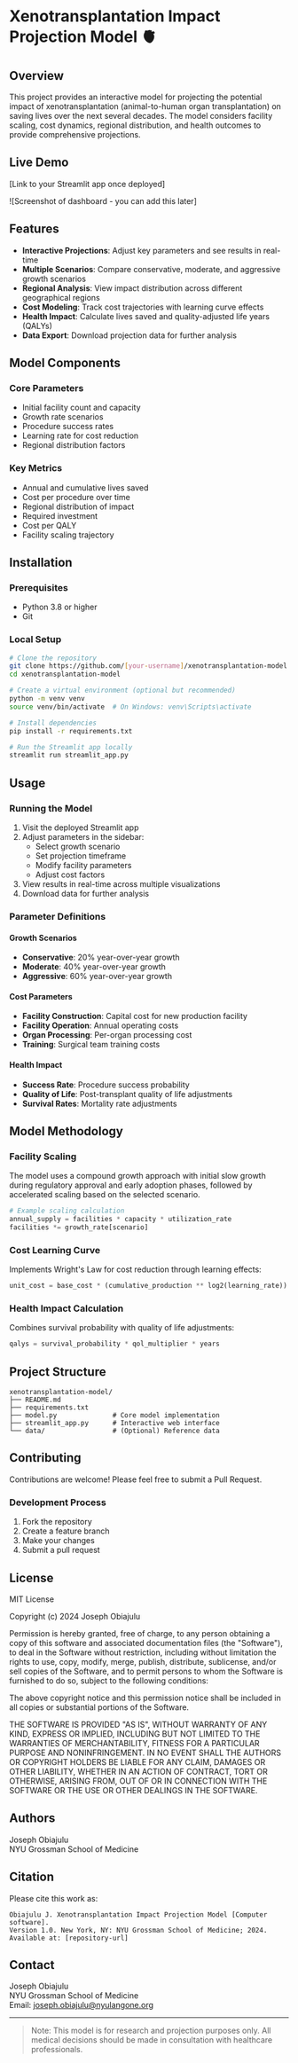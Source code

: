 # Xenotransplantation Impact Projection Model 🫀

## Overview
This project provides an interactive model for projecting the potential impact of xenotransplantation (animal-to-human organ transplantation) on saving lives over the next several decades. The model considers facility scaling, cost dynamics, regional distribution, and health outcomes to provide comprehensive projections.

## Live Demo
[Link to your Streamlit app once deployed]

![Screenshot of dashboard - you can add this later]

## Features
- **Interactive Projections**: Adjust key parameters and see results in real-time
- **Multiple Scenarios**: Compare conservative, moderate, and aggressive growth scenarios
- **Regional Analysis**: View impact distribution across different geographical regions
- **Cost Modeling**: Track cost trajectories with learning curve effects
- **Health Impact**: Calculate lives saved and quality-adjusted life years (QALYs)
- **Data Export**: Download projection data for further analysis

## Model Components

### Core Parameters
- Initial facility count and capacity
- Growth rate scenarios
- Procedure success rates
- Learning rate for cost reduction
- Regional distribution factors

### Key Metrics
- Annual and cumulative lives saved
- Cost per procedure over time
- Regional distribution of impact
- Required investment
- Cost per QALY
- Facility scaling trajectory

## Installation

### Prerequisites
- Python 3.8 or higher
- Git

### Local Setup
```bash
# Clone the repository
git clone https://github.com/[your-username]/xenotransplantation-model.git
cd xenotransplantation-model

# Create a virtual environment (optional but recommended)
python -m venv venv
source venv/bin/activate  # On Windows: venv\Scripts\activate

# Install dependencies
pip install -r requirements.txt

# Run the Streamlit app locally
streamlit run streamlit_app.py
```

## Usage

### Running the Model
1. Visit the deployed Streamlit app
2. Adjust parameters in the sidebar:
   - Select growth scenario
   - Set projection timeframe
   - Modify facility parameters
   - Adjust cost factors
3. View results in real-time across multiple visualizations
4. Download data for further analysis

### Parameter Definitions

#### Growth Scenarios
- **Conservative**: 20% year-over-year growth
- **Moderate**: 40% year-over-year growth
- **Aggressive**: 60% year-over-year growth

#### Cost Parameters
- **Facility Construction**: Capital cost for new production facility
- **Facility Operation**: Annual operating costs
- **Organ Processing**: Per-organ processing cost
- **Training**: Surgical team training costs

#### Health Impact
- **Success Rate**: Procedure success probability
- **Quality of Life**: Post-transplant quality of life adjustments
- **Survival Rates**: Mortality rate adjustments

## Model Methodology

### Facility Scaling
The model uses a compound growth approach with initial slow growth during regulatory approval and early adoption phases, followed by accelerated scaling based on the selected scenario.

```python
# Example scaling calculation
annual_supply = facilities * capacity * utilization_rate
facilities *= growth_rate[scenario]
```

### Cost Learning Curve
Implements Wright's Law for cost reduction through learning effects:
```python
unit_cost = base_cost * (cumulative_production ** log2(learning_rate))
```

### Health Impact Calculation
Combines survival probability with quality of life adjustments:
```python
qalys = survival_probability * qol_multiplier * years
```

## Project Structure
```
xenotransplantation-model/
├── README.md
├── requirements.txt
├── model.py              # Core model implementation
├── streamlit_app.py      # Interactive web interface
└── data/                 # (Optional) Reference data
```

## Contributing
Contributions are welcome! Please feel free to submit a Pull Request.

### Development Process
1. Fork the repository
2. Create a feature branch
3. Make your changes
4. Submit a pull request

## License
MIT License

Copyright (c) 2024 Joseph Obiajulu

Permission is hereby granted, free of charge, to any person obtaining a copy
of this software and associated documentation files (the "Software"), to deal
in the Software without restriction, including without limitation the rights
to use, copy, modify, merge, publish, distribute, sublicense, and/or sell
copies of the Software, and to permit persons to whom the Software is
furnished to do so, subject to the following conditions:

The above copyright notice and this permission notice shall be included in all
copies or substantial portions of the Software.

THE SOFTWARE IS PROVIDED "AS IS", WITHOUT WARRANTY OF ANY KIND, EXPRESS OR
IMPLIED, INCLUDING BUT NOT LIMITED TO THE WARRANTIES OF MERCHANTABILITY,
FITNESS FOR A PARTICULAR PURPOSE AND NONINFRINGEMENT. IN NO EVENT SHALL THE
AUTHORS OR COPYRIGHT HOLDERS BE LIABLE FOR ANY CLAIM, DAMAGES OR OTHER
LIABILITY, WHETHER IN AN ACTION OF CONTRACT, TORT OR OTHERWISE, ARISING FROM,
OUT OF OR IN CONNECTION WITH THE SOFTWARE OR THE USE OR OTHER DEALINGS IN THE
SOFTWARE.

## Authors
Joseph Obiajulu  
NYU Grossman School of Medicine

## Citation
Please cite this work as:
```
Obiajulu J. Xenotransplantation Impact Projection Model [Computer software]. 
Version 1.0. New York, NY: NYU Grossman School of Medicine; 2024. 
Available at: [repository-url]
```

## Contact
Joseph Obiajulu  
NYU Grossman School of Medicine  
Email: joseph.obiajulu@nyulangone.org

---
> Note: This model is for research and projection purposes only. All medical decisions should be made in consultation with healthcare professionals.